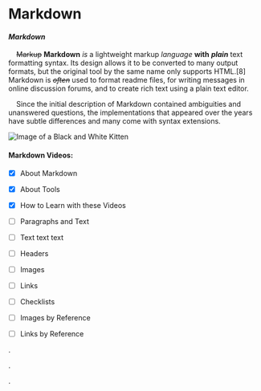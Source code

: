 # Markdown

#### *Markdown*
&nbsp;&nbsp;&nbsp;&nbsp;~~Markup~~ __Markdown__ _is_ a lightweight markup *language* **with** *__plain__* text formatting syntax. Its design allows it to be converted to many output formats, but the original tool by the same name only supports HTML.[8] Markdown is *~~often~~* used to format readme files, for writing messages in online discussion forums, and to create rich text using a plain text editor.

&nbsp;&nbsp;&nbsp;&nbsp;Since the initial description of Markdown contained ambiguities and unanswered questions, the implementations that appeared over the years have subtle differences and many come with syntax extensions.


![Image of a Black and White Kitten](https://raw.githubusercontent.com/webcraftie/Markdown/master/images/kitten.png "What a cute kitten!")

#### Markdown Videos:  
- [x] About Markdown  
- [x] About Tools  
- [x] How to Learn with these Videos  
- [ ] Paragraphs and Text  
- [ ] Text text text  
- [ ] Headers  
- [ ] Images  
- [ ] Links  
- [ ] Checklists  
- [ ] Images by Reference  
- [ ] Links by Reference





.

.

.
